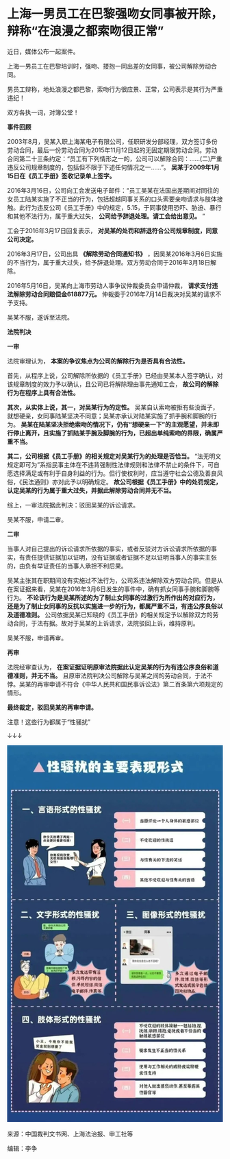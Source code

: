 # 上海一男员工在巴黎强吻女同事被开除，辩称“在浪漫之都索吻很正常”

近日，媒体公布一起案件。

上海一男员工在巴黎培训时，强吻、搂抱一同出差的女同事，被公司解除劳动合同。

男员工辩称，地处浪漫之都巴黎，索吻行为很应景、正常，公司表示是其行为严重违纪！

双方各执一词，对簿公堂！

**事件回顾**

2003年8月，吴某入职上海某电子有限公司，任职研发分部经理，双方签订多份劳动合同，最后一份劳动合同为2015年11月12日起的无固定期限劳动合同。劳动合同第二十三条约定：“员工有下列情形之一的，公司可以解除合同：……(二)严重违反公司规章制度的，包括但不限于下述任何情况之一……”。
**吴某于2009年1月15日在《员工手册》签收记录单上签字。**

2016年3月16日，公司向工会发送电子邮件：“员工吴某在法国出差期间对同往的女员工陆某实施了不正当的行为，包括超越同事关系的口头索要亲吻请求与肢体接触。此行为违反公司《员工手册》中的规定，5.15，于同事使用恐吓、胁迫、暴行和其他不法行为，属于重大过失，
**公司给予辞退处理。请工会给出意见。** ”

工会于2016年3月17日回复表示， **对吴某的处罚和辞退符合公司规章制度，同意公司决定。**

2016年3月17日，公司出具 **《解除劳动合同通知书》**
，因吴某2016年3月6日实施的不当行为，属于重大过失，给予辞退处理。双方劳动合同于2016年3月18日解除。

2016年5月16日，吴某向上海市劳动人事争议仲裁委员会申请仲裁， **请求支付违法解除劳动合同赔偿金618877元。**
仲裁委于2016年7月14日裁决对吴某的请求不予支持。

吴某不服，遂诉至法院。

**法院判决**

**一审**

法院审理认为， **本案的争议焦点为公司的解除行为是否具有合法性。**

首先，从程序上说，公司解除所依据的《员工手册》已经由吴某本人签字确认，对该规章制度的效力予以确认，且公司已将解除理由事先通知工会，
**故公司的解除行为在程序上具有合法性。**

**其次，从实体上说，其一，对吴某行为的定性。** 吴某自认索吻被拒有些没面子，就想硬亲，女同事陆某坚决不同意；吴某亦承认对陆某实施了抓手腕和脚腕的行为。
**吴某在陆某坚决拒绝索吻的情况下，仍有“想硬亲一下”的主观愿望，并未即行停止离开，且实施了抓陆某手腕及脚腕的行为，已超出单纯索吻的界限，确属严重不当。**

**其二，公司根据《员工手册》的相关规定对吴某行为的处理是否恰当。**
“法无明文规定即可为”系指民事主体在不违背强制性法律规则和法律不禁止的条件下，可自愿选择满足或有利于自身利益的行为。但行使权利时，应当遵守社会公德及善良风俗，《民法通则》亦对此予以明确规定。
**故公司根据《员工手册》中的处罚规定，认定吴某的行为属于重大过失，并据此解除劳动合同并无不当。**

综上，一审法院据此判决：驳回吴某的诉讼请求。

吴某不服，申请二审。

**二审**

当事人对自己提出的诉讼请求所依据的事实，或者反驳对方诉讼请求所依据的事实，有责任提供证据加以证明，没有证据或者证据不足以证明当事人的事实主张的，由负有举证责任的当事人承担不利后果。

吴某主张其在职期间没有实施过不法行为，公司系违法解除双方劳动合同。但是从在案证据来看，吴某在2016年3月6日发生的事件中，确有抓女同事手腕和脚腕等行为。
**不论该行为是吴某所述的为了制止女同事的过激行为所作出的对应行为，还是为了制止女同事的反抗以实施进一步的行为，都属严重不当，有违公序良俗以及道德准则。**
公司依据吴某已知晓的《员工手册》的相关规定予以解除双方的劳动合同，于法有据。故对于吴某的上诉请求，法院驳回上诉，维持原判。

吴某不服，申请再审。

**再审**

法院经审查认为， **在案证据证明原审法院据此认定吴某的行为有违公序良俗和道德准则，并无不当。**
且原审法院判决公司解除与吴某之间的劳动合同，于法不悖。吴某的再审申请不符合《中华人民共和国民事诉讼法》第二百条第六项规定的情形。

**最终裁定，驳回吴某的再审申请。**

注意！这些行为都属于“性骚扰”

↓↓↓

![af5768268f234445ecbc340ea3935d0f.jpg](https://raw.githubusercontent.com/qqhsx/qqnews_image/main/2024/01/18/上海一男员工在巴黎强吻女同事被开除，辩称“在浪漫之都索吻很正常”/af5768268f234445ecbc340ea3935d0f.jpg)

来源：中国裁判文书网、上海法治报、申工社等

编辑：李争

